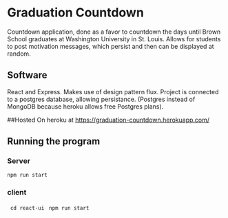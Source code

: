 # Graduation Countdown
Countdown application, done as a favor to countdown the days until Brown School graduates at Washington University in St. Louis. Allows for students to post motivation messages, which persist and then can be displayed at random.

## Software
React and Express.  Makes use of design pattern flux. Project is connected to a postgres database, allowing persistance. (Postgres instead of MongoDB because heroku allows free Postgres plans).

##Hosted
On heroku at https://graduation-countdown.herokuapp.com/

## Running the program
### Server
` npm run start `

### client
` cd react-ui`
` npm run start`
